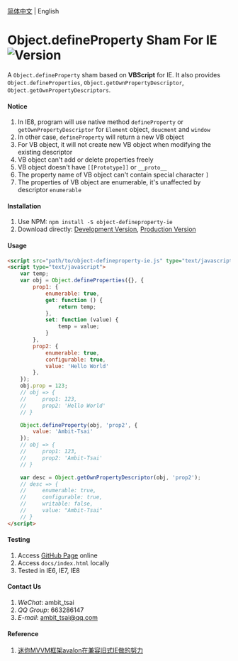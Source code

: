 [简体中文](README.zh-CN.md) | English


# Object.defineProperty Sham For IE&nbsp;&nbsp;![Version](https://img.shields.io/npm/v/object-defineproperty-ie.svg)

A `Object.defineProperty` sham based on **VBScript** for IE. It also provides `Object.defineProperties`, `Object.getOwnPropertyDescriptor`, `Object.getOwnPropertyDescriptors`.


#### Notice
1. In IE8, program will use native method `defineProperty` or `getOwnPropertyDescriptor` for `Element` object, `doucment` and `window`
1. In other case, `defineProperty` will return a new VB object
1. For VB object, it will not create new VB object when modifying the existing descriptor
1. VB object can't add or delete properties freely
1. VB object doesn't have `[[Prototype]]` or `__proto__`
1. The property name of VB object can't contain special character `]`
1. The properties of VB object are enumerable, it's unaffected by descriptor `enumerable`


#### Installation
1. Use NPM: `npm install -S object-defineproperty-ie`
1. Download directly: <a href="src/object-defineproperty-ie.js" target="_blank">Development Version</a>, <a href="dist/object-defineproperty-ie.js" target="_blank">Production Version</a>


#### Usage
```html
<script src="path/to/object-defineproperty-ie.js" type="text/javascript"></script>
<script type="text/javascript">
    var temp;
    var obj = Object.defineProperties({}, {
        prop1: {
            enumerable: true,
            get: function () {
                return temp;
            },
            set: function (value) {
                temp = value;
            }
        },
        prop2: {
            enumerable: true,
            configurable: true,
            value: 'Hello World'
        },
    });
    obj.prop = 123;
    // obj => {
    //     prop1: 123,
    //     prop2: 'Hello World'
    // }

    Object.defineProperty(obj, 'prop2', {
        value: 'Ambit-Tsai'
    });
    // obj => {
    //     prop1: 123,
    //     prop2: 'Ambit-Tsai'
    // }

    var desc = Object.getOwnPropertyDescriptor(obj, 'prop2');
    // desc => {
    //     enumerable: true,
    //     configurable: true,
    //     writable: false,
    //     value: "Ambit-Tsai"
    // }
</script>
```


#### Testing
1. Access <a href="https://ambit-tsai.github.io/object-defineproperty-ie/" target="_blank">GitHub Page</a> online
1. Access `docs/index.html` locally
1. Tested in IE6, IE7, IE8


#### Contact Us
1. *WeChat*: ambit_tsai
1. *QQ Group*: 663286147
1. *E-mail*: ambit_tsai@qq.com


#### Reference
1. <a href="https://www.cnblogs.com/rubylouvre/p/3598133.html" target="_blank">迷你MVVM框架avalon在兼容旧式IE做的努力</a>

